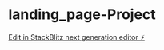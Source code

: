 # landing_page-Project

[Edit in StackBlitz next generation editor ⚡️](https://stackblitz.com/~/github.com/RaeIz/landing_page-Project)